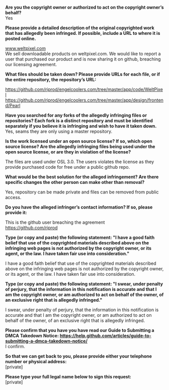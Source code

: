 **Are you the copyright owner or authorized to act on the copyright owner’s behalf?**  
Yes  

**Please provide a detailed description of the original copyrighted work that has allegedly been infringed. If possible, include a URL to where it is posted online.**

www.weltpixel.com  
We sell downloadable products on weltpixel.com. We would like to report a user that purchased our product and is now sharing it on github, breaching our licensing agreement.

**What files should be taken down? Please provide URLs for each file, or if the entire repository, the repository’s URL:**

https://github.com/riprod/engelcoolers.com/tree/master/app/code/WeltPixel  
https://github.com/riprod/engelcoolers.com/tree/master/app/design/frontend/Pearl

**Have you searched for any forks of the allegedly infringing files or repositories? Each fork is a distinct repository and must be identified separately if you believe it is infringing and wish to have it taken down.**  
Yes, seams they are only using a master repository.

**Is the work licensed under an open source license? If so, which open source license? Are the allegedly infringing files being used under the open source license, or are they in violation of the license?**

The files are used under OSL 3.0. The users violates the license as they provide purchased code for free under a public github repo.

**What would be the best solution for the alleged infringement? Are there specific changes the other person can make other than removal?**

Yes, repository can be made private and files can be removed from public access.

**Do you have the alleged infringer’s contact information? If so, please provide it:**

This is the github user breaching the agreement  
https://github.com/riprod

**Type (or copy and paste) the following statement: "I have a good faith belief that use of the copyrighted materials described above on the infringing web pages is not authorized by the copyright owner, or its agent, or the law. I have taken fair use into consideration."**

I have a good faith belief that use of the copyrighted materials described above on the infringing web pages is not authorized by the copyright owner, or its agent, or the law. I have taken fair use into consideration.

**Type (or copy and paste) the following statement: "I swear, under penalty of perjury, that the information in this notification is accurate and that I am the copyright owner, or am authorized to act on behalf of the owner, of an exclusive right that is allegedly infringed."**

I swear, under penalty of perjury, that the information in this notification is accurate and that I am the copyright owner, or am authorized to act on behalf of the owner, of an exclusive right that is allegedly infringed.

**Please confirm that you have you have read our Guide to Submitting a DMCA Takedown Notice: https://help.github.com/articles/guide-to-submitting-a-dmca-takedown-notice/**  
I confirm.

**So that we can get back to you, please provide either your telephone number or physical address:**  
[private]

**Please type your full legal name below to sign this request:**  
[private]
